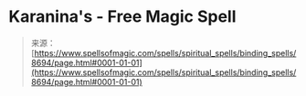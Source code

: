 <!--yml
category: 未分类
date: 2024-06-12 18:44:13
-->

# Karanina's - Free Magic Spell

> 来源：[https://www.spellsofmagic.com/spells/spiritual_spells/binding_spells/8694/page.html#0001-01-01](https://www.spellsofmagic.com/spells/spiritual_spells/binding_spells/8694/page.html#0001-01-01)